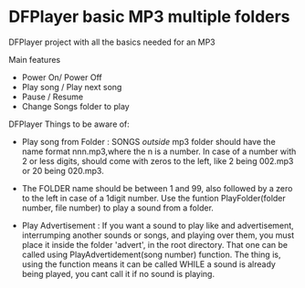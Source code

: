 # DFPlayer basic MP3 multiple folders
 DFPlayer project with all the basics needed for an MP3

Main features
- Power On/ Power Off
- Play song / Play next song
- Pause / Resume
- Change Songs folder to play

DFPlayer Things to be aware of:

- Play song from Folder : SONGS _outside_ mp3 folder should have the name format nnn.mp3,where the n is a number. 
In case of a number with 2 or less digits, should come with zeros to the left, like 2 being 002.mp3 or 20 being 020.mp3.

- The FOLDER name should be between 1 and 99, also followed by a zero to the left in case of a 1digit number.
Use the funtion PlayFolder(folder number, file number) to play a sound from a folder.

- Play Advertisement : If you want a sound to play like and advertisement, interrumping another sounds or songs, and playing over them, you must place it inside the folder 'advert',
in the root directory. That one can be called using PlayAdvertidement(song number) function.
The thing is, using the function means it can be called WHILE a sound is already being played, you cant call it if no sound is playing.
